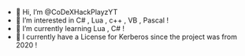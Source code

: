 - 👋 Hi, I’m @CoDeXHackPlayzYT
- 👀 I’m interested in C# , Lua , c++ , VB , Pascal !
- 🌱 I’m currently learning Lua , C# !
- 👀 I currently have a License for Kerberos since the project was from 2020 !

<!---
CoDeXHackPlayzYT/CoDeXHackPlayzYT is a ✨ special ✨ repository because its `README.md` (this file) appears on your GitHub profile.
You can click the Preview link to take a look at your changes.
--->
